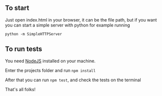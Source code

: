 ## To start
Just open index.html in your browser, it can be the file path, but if you want you can start a simple server with python for example running

```
python -m SimpleHTTPServer
```

## To run tests
You need [NodeJS](http://nodejs.org/) installed on your machine.

Enter the projects folder and run `npm install`

After that you can run `npm test`, and check the tests on the terminal

That's all folks!